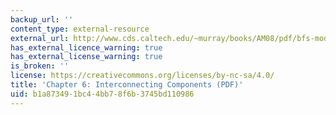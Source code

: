 ```yaml
---
backup_url: ''
content_type: external-resource
external_url: http://www.cds.caltech.edu/~murray/books/AM08/pdf/bfs-modules_14Sep14.pdf
has_external_licence_warning: true
has_external_license_warning: true
is_broken: ''
license: https://creativecommons.org/licenses/by-nc-sa/4.0/
title: 'Chapter 6: Interconnecting Components (PDF)'
uid: b1a87349-1bc4-4bb7-8f6b-3745bd110986
---
```

